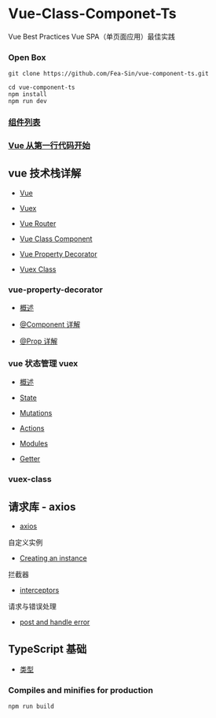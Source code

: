 # Vue-Class-Componet-Ts

Vue Best Practices
Vue SPA（单页面应用）最佳实践

### Open Box

```
git clone https://github.com/Fea-Sin/vue-component-ts.git

cd vue-component-ts
npm install
npm run dev
```

### [组件列表](./docs/component.md)

### [Vue 从第一行代码开始](./docs/vue/start.md)

## vue 技术栈详解

- [Vue](https://cn.vuejs.org/v2/guide/)

- [Vuex](https://vuex.vuejs.org/zh/)

- [Vue Router](https://router.vuejs.org/zh/installation.html)

- [Vue Class Component](https://class-component.vuejs.org/guide/class-component.html#data)

- [Vue Property Decorator](https://github.com/kaorun343/vue-property-decorator)

- [Vuex Class](https://github.com/ktsn/vuex-class)

### vue-property-decorator

- [概述](./docs/vue-property/overview.md)

- [@Component 详解](./docs/vue-property/@Component.md)

- [@Prop 详解](./docs/vue-property/@Prop.md)

### vue 状态管理 vuex

- [概述](./docs/vuex/overview.md)

- [State](./docs/vuex/state.md)

- [Mutations](./docs/vuex/mutations.md)

- [Actions](./docs/vuex/actions.md)

- [Modules](./docs/vuex/modules.md)

- [Getter](./docs/vuex/getters.md)

### vuex-class

## 请求库 - axios

- [axios](https://github.com/axios/axios)

自定义实例

- [Creating an instance](./docs/axios/instance.md)

拦截器

- [interceptors](./docs/axios/interceptors.md)

请求与错误处理

- [post and handle error]()

## TypeScript 基础

- [类型](./docs/ts/type.md)

### Compiles and minifies for production

```
npm run build
```
